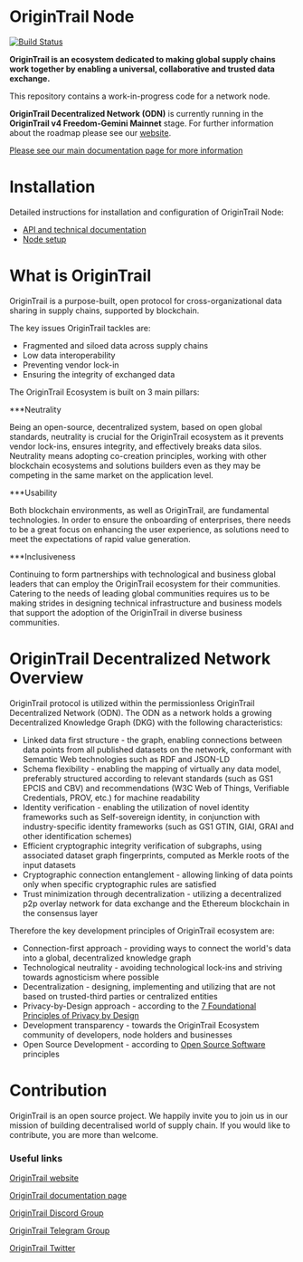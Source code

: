 OriginTrail Node
================

[![Build Status](https://travis-ci.org/OriginTrail/ot-node.svg?branch=master)](https://travis-ci.org/OriginTrail/ot-node)

__OriginTrail is an ecosystem dedicated to making global supply chains work together by enabling a universal, collaborative and trusted data exchange.__
 
This repository contains a work-in-progress code for a network node.

__OriginTrail Decentralized Network (ODN)__ is currently running in the __OriginTrail v4 Freedom-Gemini Mainnet__ stage. For further information about the roadmap please see our [website](https://tech.origintrail.io/roadmap).

[Please see our main documentation page for more information](http://docs.origintrail.io)

Installation
=============

Detailed instructions for installation and configuration of OriginTrail Node:
 
 * [API and technical documentation](http://docs.origintrail.io)
 * [Node setup](http://tech.origintrail.io/node-setup) 
 
 
What is OriginTrail
=============
OriginTrail is a purpose-built, open protocol for cross-organizational data sharing in supply chains, supported by blockchain.

The key issues OriginTrail tackles are:

 * Fragmented and siloed data across supply chains
 * Low data interoperability
 * Preventing vendor lock-in
 * Ensuring the integrity of exchanged data


The OriginTrail Ecosystem is built on 3 main pillars:

 ***Neutrality

Being an open-source, decentralized system, based on open global standards, neutrality is crucial for the OriginTrail ecosystem as it prevents vendor lock-ins, ensures integrity, and effectively breaks data silos. Neutrality means adopting co-creation principles, working with other blockchain ecosystems and solutions builders even as they may be competing in the same market on the application level.

 ***Usability
 
Both blockchain environments, as well as OriginTrail, are fundamental technologies. In order to ensure the onboarding of enterprises, there needs to be a great focus on enhancing the user experience, as solutions need to meet the expectations of rapid value generation.

 ***Inclusiveness
 
Continuing to form partnerships with technological and business global leaders that can employ the OriginTrail ecosystem for their communities. Catering to the needs of leading global communities requires us to be making strides in designing technical infrastructure and business models that support the adoption of the OriginTrail in diverse business communities.


OriginTrail Decentralized Network Overview
=============
OriginTrail protocol is utilized within the permissionless OriginTrail Decentralized Network (ODN). The ODN as a network holds a growing Decentralized Knowledge Graph (DKG) with the following characteristics:

 * Linked data first structure - the graph, enabling connections between data points from all published datasets on the network, conformant with Semantic Web technologies such as RDF and JSON-LD
 * Schema flexibility - enabling the mapping of virtually any data model, preferably structured according to relevant standards (such as GS1 EPCIS and CBV) and recommendations (W3C Web of Things, Verifiable Credentials, PROV, etc.) for machine readability
 * Identity verification - enabling the utilization of novel identity frameworks such as Self-sovereign identity, in conjunction with industry-specific identity frameworks (such as GS1 GTIN, GIAI, GRAI and other identification schemes)
 * Efficient cryptographic integrity verification of subgraphs, using associated dataset graph fingerprints, computed as Merkle roots of the input datasets
 * Cryptographic connection entanglement - allowing linking of data points only when specific cryptographic rules are satisfied
 * Trust minimization through decentralization - utilizing a decentralized p2p overlay network for data exchange and the Ethereum blockchain in the consensus layer
 
 
Therefore the key development principles of OriginTrail ecosystem are:

 * Connection-first approach - providing ways to connect the world's data into a global, decentralized knowledge graph
 * Technological neutrality - avoiding technological lock-ins and striving towards agnosticism where possible
 * Decentralization - designing, implementing and utilizing that are not based on trusted-third parties or centralized entities
 * Privacy-by-Design approach - according to the [7 Foundational Principles of Privacy by Design](https://www.ipc.on.ca/wp-content/uploads/Resources/7foundationalprinciples.pdf)
 * Development transparency - towards the OriginTrail Ecosystem community of developers, node holders and businesses
 * Open Source Development - according to [Open Source Software](https://en.wikipedia.org/wiki/Open-source_model) principles
 
 
Contribution
============

OriginTrail is an open source project. We happily invite you to join us in our mission of building decentralised world of supply chain. If you would like to contribute, you are more than welcome. 


### Useful links


[OriginTrail website](https://origintrail.io)

[OriginTrail documentation page](http://docs.origintrail.io)

[OriginTrail Discord Group](https://discordapp.com/invite/FCgYk2S)

[OriginTrail Telegram Group](https://t.me/origintrail)

[OriginTrail Twitter](https://twitter.com/origin_trail)


